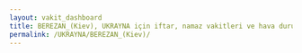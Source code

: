 ```yaml
---
layout: vakit_dashboard
title: BEREZAN_(Kiev), UKRAYNA için iftar, namaz vakitleri ve hava durumu - ilçe/eyalet seç
permalink: /UKRAYNA/BEREZAN_(Kiev)/
---
```


<script type="text/javascript">
  var GLOBAL_COUNTRY = 'UKRAYNA';
  var GLOBAL_CITY = 'BEREZAN_(Kiev)';
  var GLOBAL_STATE = '';
  var lat = 72;
  var lon = 21;
</script>
